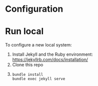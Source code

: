 
# Configuration


# Run local

To configure a new local system:
1. Install Jekyll and the Ruby environment: https://jekyllrb.com/docs/installation/
2. Clone this repo
3. ```
   bundle install
   bundle exec jekyll serve
   ```


